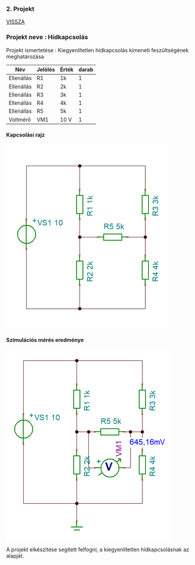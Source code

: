 ### 2. Projekt
[VISSZA](https://oroszszr.github.io/portfolio/)

### Projekt neve : Hídkapcsolás
Projekt ismertetése : Kiegyenlítetlen hídkapcsolás kimeneti feszültségének meghatározása

|Név|Jelölés|Érték|darab|
|----|----|----|------|
|Ellenállás|R1|1k|1|
|Ellenállás|R2|2k|1|
|Ellenállás|R3|3k|1|
|Ellenállás|R4|4k|1|
|Ellenállás|R5|5k|1|
|Voltmérő|VM1|10 V|1|

#### Kapcsolási rajz
![kapcsolasirajz](OroszSzabolcs_PR-1.1.PNG "kapcsolási rajz")
#### Szimulációs mérés eredménye
![szimulaciosmereseredmenye](OroszSzabolcs_PR-1.2.PNG "szimulációs mérés eredménye")

A projekt elkészítése segített felfogni, a  kiegyenlítetlen hídkapcsolásnak az alapját.
